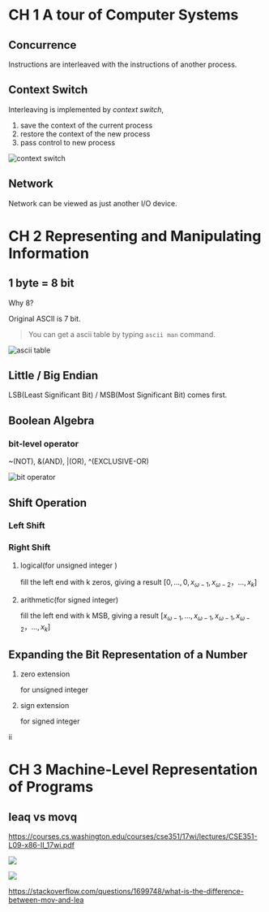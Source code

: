 # CH 1 A tour of Computer Systems

## Concurrence

Instructions are interleaved with the instructions of another process.

## Context Switch

Interleaving is implemented by *context switch*, 

1. save the context of the current process
2. restore the context of the new process
3. pass control to new process

![context switch](https://s2.loli.net/2024/02/26/xGU2yPcKoHijkBE.png)

## Network

Network can be viewed as just another I/O device.

# CH 2 Representing and Manipulating Information

## 1 byte = 8 bit

Why 8?

Original ASCII is 7 bit.

> You can get a ascii table by typing `ascii man` command.

![ascii table](https://s2.loli.net/2024/02/26/pt1wa3TCoIAVmv8.png)

## Little / Big Endian

LSB(Least Significant Bit) / MSB(Most Significant Bit) comes first.

## Boolean Algebra

### bit-level operator

~(NOT), &(AND), |(OR), ^(EXCLUSIVE-OR)

![bit operator](https://s2.loli.net/2024/02/26/myHurYMZxkJsPSU.png)

## Shift Operation

### Left Shift

### Right Shift

1. logical(for unsigned integer )

   fill the left end with k zeros, giving a result $[0,...,0,x_{\omega-1},x_{\omega-2}，...,x_k]$

2. arithmetic(for signed integer)

   fill the left end with k MSB, giving a result $[x_{\omega-1},...,x_{\omega-1},x_{\omega-1},x_{\omega-2}，...,x_k]$

## Expanding the Bit Representation of a Number

1. zero extension

   for unsigned integer

2. sign extension

   for signed integer

ii





# CH 3 Machine-Level Representation of Programs

## leaq vs movq

https://courses.cs.washington.edu/courses/cse351/17wi/lectures/CSE351-L09-x86-II_17wi.pdf

![](https://s2.loli.net/2024/03/18/IhEqXbKi1pw48d6.png)

![](https://s2.loli.net/2024/03/18/RfDkmAYOgUSjasb.png)

https://stackoverflow.com/questions/1699748/what-is-the-difference-between-mov-and-lea